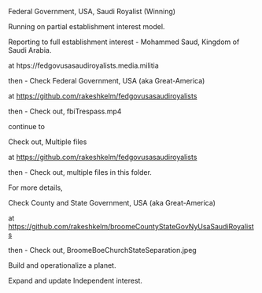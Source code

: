 Federal Government, USA, Saudi Royalist (Winning)

Running on partial establishment interest model.

Reporting to full establishment interest - Mohammed Saud, Kingdom of Saudi Arabia.

at htps://fedgovusasaudiroyalists.media.militia

then - Check Federal Government, USA (aka Great-America)

at https://github.com/rakeshkelm/fedgovusasaudiroyalists

then - Check out, fbiTrespass.mp4

continue to

Check out, Multiple files

at https://github.com/rakeshkelm/fedgovusasaudiroyalists

then - Check out, multiple files in this folder.

For more details,

Check County and State Government, USA (aka Great-America)

at https://github.com/rakeshkelm/broomeCountyStateGovNyUsaSaudiRoyalists

then - Check out, BroomeBoeChurchStateSeparation.jpeg

Build and operationalize a planet.

Expand and update Independent interest.

